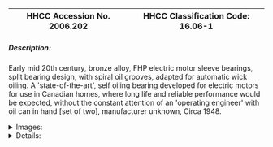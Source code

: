 | **HHCC Accession No. 2006.202** |**HHCC Classification Code:  16.06-1**|
| ----------- | ----------- |
##### Description:
Early mid 20th century, bronze alloy, FHP electric motor sleeve bearings, split bearing design, with spiral oil grooves, adapted for automatic wick oiling. A 'state-of-the-art', self oiling bearing developed for electric motors for use in Canadian homes, where long life and  reliable performance would be expected, without the constant attention of an 'operating engineer' with oil can in hand [set of two], manufacturer unknown, Circa 1948.


<details>
	<summary>Images:</summary>
<div class="gallery gallery-wrapper--full" contenteditable="false" data-is-empty="false" data-translation="Add images" data-columns="6">
<figure class="gallery__item"><a href="#DOMAIN_NAME#gallery/16.06-1.jpg" data-size="1529x1218"><img src="#DOMAIN_NAME#gallery/16.06-1-thumbnail.jpg" alt=""></a></figure>
</div>
</details>


<details>
	<summary>Details:</summary>

##### Group:
16.06 Electric Motors - Components and Parts

##### Make:
Unknown

##### Manufacturer:


##### Model:


##### Serial No.:


##### Size:
1 @ 15/16 x 1 1/8 inch
1 @  23/32 x 15/16 inch

##### Weight:
2 0zs.

##### Circa:
1948

##### Rating:
Exhibit, education, and research quality, illustrating the state of the art in FHP bearing design as the mid 20th century approached ' a period well before the engineering and metallurgy requirements for long life motor bearings were understood.

##### Patent Date/Number:


##### Provenance:
From York County (York Region) Ontario, once rich agricultural hinterlands, attracting early settlement in the last years of the 18th century. Located on the north slopes of the Oak Ridges Moraine, within 20 miles of Toronto, the County would also attract early ex-urban development, to be come a wealthy market place for the emerging household and consumer technologies of the early and mid 20th century. 

This artifact was discovered in the 1950's in the used stock of T. H. Oliver, Refrigeration and Electric Sales and Service, Aurora, Ontario, an early worker in the field of agricultural, industrial and consumer technology.

##### Type and Design:
Bronze alloy, sleeve bearing
Split bearing design 
Spiral oil grooves, 
Engineered for automatic wick oiling

##### Construction:


##### Material:


##### Special Features:


##### Accessories:


##### Capacities:


##### Performance Characteristics:


##### Operation:


##### Control and Regulation:


##### Targeted Market Segment:


##### Consumer Acceptance:


##### Merchandising:


##### Market Price:


##### Technological Significance:
A rare early glimpse of FHP electric motor bearing engineering as it existed in the middle years of the 20th century. It was a period characterized by much research and trial and error engineering aimed at producing a bearing metals which would perform reliably at modest speeds [up to 2000 rpm] with transverse, belt loading, in an unattended home environment. For here there was no operating engineer routinely inspecting the machinery of the home, with oil can in hand.
Writing in 1936, reflecting on the state-of-the-art, Christopher Bierbaum noted: 

'Bearing metals are alloys composed of two or more metals in proportions in which they do not enter into a solid solution.  They consist of relatively hard and soft microscopic particles or crystals intimately mixed.  

The function of the hard particles or bearing crystals is to support the load and resist the wear at times when actual metallic contact exists between the bearing surfaces.  The softer particles, in a measure, owing to their plasticity, allow the harder particles to adjust themselves to the surface requirements of the journal.  

The softer particles also wear down lower than the harder particles and thus form slight depressions on the apparently smooth bearing surface.  These depressions retain some of the lubricant and thereby effect a residuary lubrication, sufficient to prevent scoring or cutting during metallic contact.  

The property of a metal to retain lubrication upon a 'run-in' bearing surface characterizes it as a bearing metal, and its capacity for doing so largely determines its value as such.  A bearing metal, therefore, may be defined as an alloy that is capable of retaining a lubricant upon a bearing surface.'

The author goes on to elaborate the engineering practices of the day talking to the composition and properties of bronze bearing alloys variously in use, including percentages of: copper, aluminium, tin, lead, nickel and phosphorous being experimented with and the bearing performance characteristics that could be expected accordingly. [See Reference 5]

##### Industrial Significance:
Moving electro motive equipment into the Canadian home brought with many engineering challenges, not the least of which were matters of maintenance, as well as protection against personal and propriety damage for the home owner, as na've equipment owner/operator. So long as motive equipment remained in an industrial setting the likelihood was that there would be experienced operating engineers who were trained to keep the equipment properly oiled and adjusted. This was no longer a reasonable working assumption for motors and appliances in the home. Systems and materials for automatic oiling were devised with modest success, at first. [see ID# 333, oil wicking]
The bearing materials and configurations of the mid 20th century would produce a sleeve bearing, with a possible 5 year life expectancy, if the oil wells were kept full by the householder, typically requiring attention quarterly. In the 1930-40's, high tech bearing alloys and sealed bearing designs for extended life, without the need for regular oiling, where still well in the future. 
Oiling of motors and related appliances in the home would become a part of the appliance serviceman's job, as would bearing replacement, often due to premature bearing failure where regular oiling was not part of a systematic maintenance. The well equipped service shop would be one in which a wide range of replacement bearings were on hand and as well as the specialized tools for installing and fitting them [See 16.07 series artifacts]

##### Socio-economic Significance:


##### Socio-cultural Significance:
Moving the 'engines of industry' in the home and places of business started with the ear-splitting noise of the internal combustion engine.  By the 1920's the principle cultural images in North America were said to be those of the engine and the mechanization that ensued.  The engine had, in fact, become, in the dominant popular view, the 'engine of progress'.  It was seen everywhere, on the farm, in industry, in the shop, on the road and then, in a manner once thought not possible, in the home.
A standard Canadian engineering text reported in 1946 that:
'Ceaseless change is the keynote of the machine age and society'.Machine civilization '.differs from others in that it is dynamic, containing within itself the seeds of constant reconstruction'' 
        The authors go on to note:
'But machine civilization based on technology, science, invention, and expanding markets must of necessity change ' and rapidly.  The order of steam is hardly established before electricity invades it; electricity hardly gains a fair start before the internal combustion engine overtakes it.' See reference 11
Not-with-standing a major depression and two world wars the first half of the 20th century was a period of exceptional ferment in the development and popular dissemination of FHP electric motor technology. Associated with the development  were a number of driving forces, mutually supporting and interacting:
Scientifically, the theoretical ground work for development of an astonishing array of electrical and electro-magnet devices had been laid by the early years of the 20th century, through the efforts of Faraday and Steinnmetz, among many others,
Technologically, the work of Thomas Edison, among others, laid the foundation stones on which urban and rural electrification would proceed, enabling an new era in human experience, favoured with consumer goods and services, previously unimagined,     
Economically, a favourable climate for capital investment in manufacturing capacity, methods and materials emerged, part of North America's second industrial revolution, 
Socially and culturally the consumer society was born, nurtured by a pent up demand for an easier, more comfortable, pleasurable lifestyle, and the sense that 20th century electrical and electro-motive technology might be able to help.
The FHP electric motor, engineered for 110 volt, single-phase house current, revolutionized life in the Canadian home. It enabled an astonishing list of appliances and labour saving devices. The revolution would take place in an astonishingly short period of time - for much of urban Canada much less than a decade. The electro-mechanical mechanization of the Canadian home was accomplished for much of urban Canada by the late 1930's. 
But the early 20th century wonders of household mechanization would be dependent, in turn, on household  'electrification'   Between them electrification and electro-mechanical mechanization changed everything. Almost over night it altered what Canadians do in the course of their day, how they live and their expectations of what their world had in store for them - in labour saving devices, devices of convenience, health and safety.
The fractional horsepower electric motor [FHP] became an ubiquitous part of the Canadian household by the mid 1930's. Cyril Veinott reported, December 1938:

'Practically every electrified home today makes use of one or more fractional horsepower motors.  This kind of motor may be used in a washing machine, refrigerator, vacuum cleaner, clock, oil burner, hair drier, room heater, sewing machine, razor, health machine, fan, air conditioner, stoker, ironed, floor waxer, or food mixer.  In industrial use, the number of useful tasks performed by fractional horsepower motors is legion.  In the United States alone, the value of fractional horsepower motors sold amounts to approximately $50,000,000 annually.' See reference #1

Similarly, more than half a decade earlier Daniel Braymer had commented on the proliferation of this mind and life changing technology for home electro-mechanization. He observed that what had made it all possible was the invention of single phase alternating current motor, in a number of subtypes, small quiet, self starting, reliable and affordable motors for the home, motors which were compatible with the rapid standardization of single phase, alternating current, electrical distribution systems then spreading across north America. See reference #2
Among the types of single phase alternating current motors which quickly populated the Canadian home were: repulsion induction [see Group 16.01] for heavy duty, high starting torque applications such as refrigeration appliances; capacitor start  [see Group 16.02] for advanced high torque applications, requiring quiet operation; split Phase  [see Group 16.04] for light duty low starting torque applications; and shaded pole [see Group 16.04] designs for small devices such electric fans.

##### Donor:
G. Leslie Oliver, The T. H. Oliver HVACR Collection

##### HHCC Storage Location:


##### Tracking:


##### Bibliographic References:
'Fractional Horsepower Electric Motors', Cyril Veinott, McGraw Hill New York, 1948
'Rewinding Small Motors', Daniel Braymer and C.C. Roe, McGraw Hill, 1932
'A course in Electrical Engineering, Volume II, Alternating Current', Chester Dawes, McGraw Hill, 1934, Starting single Phase Induction Motors, P. 362.
'The Fractional Horsepower Motor and its Impact on Canadian Society and Culture', G. Leslie Oliver, Material History Review, Vol. 43, Journal National Museum of Science and Technology, 1996.
'Handbook of Engineering Fundamentals', Ovid Eshbach, First edition 1936, Eleventh printing April 1947, Section 11-84, Bearing Metals.

##### Notes:


##### Related Reports:

</details>
